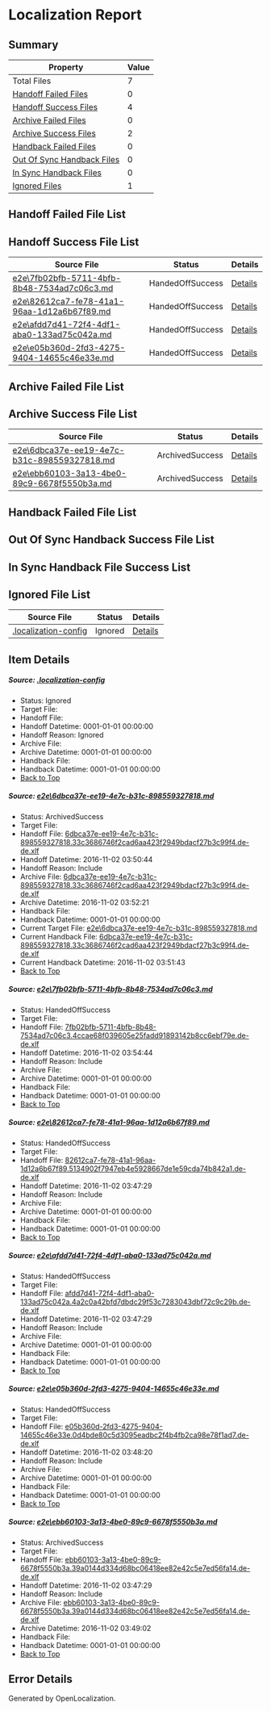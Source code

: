 # <a name='report-top'></a> Localization Report

## Summary
 Property | Value 
 -------- | ----- 
 Total Files | 7
[ Handoff Failed Files ](#handoff-failed-list)| 0
[ Handoff Success Files ](#handoff-success-list)| 4
[ Archive Failed Files ](#archive-failed-list)| 0
[ Archive Success Files ](#archive-success-list)| 2
[ Handback Failed Files ](#handback-failed-list)| 0
[ Out Of Sync Handback Files ](#outofsync-handback-success-list)| 0
[ In Sync Handback Files ](#insync-handback-success-list)| 0
[ Ignored Files ](#ignored-list)| 1

## <a name='handoff-failed-list'></a> Handoff Failed File List

## <a name='handoff-success-list'></a> Handoff Success File List
 Source File | Status | Details 
 ----------- | ------ | ------- 
 [e2e\7fb02bfb-5711-4bfb-8b48-7534ad7c06c3.md](https://github.com/OpenLocalizationTestOrg/ol-test0/blob/51fcb4d4a85bf46c457ae68a7352c19d7f93610e/e2e/7fb02bfb-5711-4bfb-8b48-7534ad7c06c3.md) | HandedOffSuccess | [Details](#ffacc9d163dad43bd52dd0329a319cc6a9bb9f702)
 [e2e\82612ca7-fe78-41a1-96aa-1d12a6b67f89.md](https://github.com/OpenLocalizationTestOrg/ol-test0/blob/d4272565cfdbedfb5fea797feb720d7748384a60/e2e/82612ca7-fe78-41a1-96aa-1d12a6b67f89.md) | HandedOffSuccess | [Details](#fe8a0da9b381f6b5634d01f356cdb0743b7a046e3)
 [e2e\afdd7d41-72f4-4df1-aba0-133ad75c042a.md](https://github.com/OpenLocalizationTestOrg/ol-test0/blob/d4272565cfdbedfb5fea797feb720d7748384a60/e2e/afdd7d41-72f4-4df1-aba0-133ad75c042a.md) | HandedOffSuccess | [Details](#6514e26adfc9f6881d89ae809a64dfe5267d16c14)
 [e2e\e05b360d-2fd3-4275-9404-14655c46e33e.md](https://github.com/OpenLocalizationTestOrg/ol-test0/blob/6bcd6e3fbd0e4941c5a201c74f7be71432274104/e2e/e05b360d-2fd3-4275-9404-14655c46e33e.md) | HandedOffSuccess | [Details](#d9c744a0bc2ad2fc44679098b88e9642cfe5ed665)

## <a name='archive-failed-list'></a> Archive Failed File List

## <a name='archive-success-list'></a> Archive Success File List
 Source File | Status | Details 
 ----------- | ------ | ------- 
 [e2e\6dbca37e-ee19-4e7c-b31c-898559327818.md](https://github.com/OpenLocalizationTestOrg/ol-test0/blob/7d9c2a4eba589d9d28bda4c847a88cba998dd0b4/e2e/6dbca37e-ee19-4e7c-b31c-898559327818.md) | ArchivedSuccess | [Details](#a7981f7e16a1bf6b7321b17605a12c836b9e535f1)
 [e2e\ebb60103-3a13-4be0-89c9-6678f5550b3a.md](https://github.com/OpenLocalizationTestOrg/ol-test0/blob/de7deffddd74a70033004b3f7a31a80e20ecc246/e2e/ebb60103-3a13-4be0-89c9-6678f5550b3a.md) | ArchivedSuccess | [Details](#a125e23bffe9de906e7ec8d29a2185b5d9ce66766)

## <a name='handback-failed-list'></a> Handback Failed File List

## <a name='outofsync-handback-success-list'></a> Out Of Sync Handback Success File List

## <a name='insync-handback-success-list'></a> In Sync Handback File Success List

## <a name='ignored-list'></a> Ignored File List
 Source File | Status | Details 
 ----------- | ------ | ------- 
 [.localization-config](https://github.com/OpenLocalizationTestOrg/ol-test0/blob/51fcb4d4a85bf46c457ae68a7352c19d7f93610e/.localization-config) | Ignored | [Details](#c268a05ecaa7ec85942ed632c29928ee5bd6da8d0)

## Item Details
##### <a name='c268a05ecaa7ec85942ed632c29928ee5bd6da8d0'></a> Source: [.localization-config](https://github.com/OpenLocalizationTestOrg/ol-test0/blob/51fcb4d4a85bf46c457ae68a7352c19d7f93610e/.localization-config)
* Status: Ignored
* Target File: 
* Handoff File: 
* Handoff Datetime: 0001-01-01 00:00:00
* Handoff Reason: Ignored
* Archive File: 
* Archive Datetime: 0001-01-01 00:00:00
* Handback File: 
* Handback Datetime: 0001-01-01 00:00:00
* [Back to Top](#report-top)

##### <a name='a7981f7e16a1bf6b7321b17605a12c836b9e535f1'></a> Source: [e2e\6dbca37e-ee19-4e7c-b31c-898559327818.md](https://github.com/OpenLocalizationTestOrg/ol-test0/blob/7d9c2a4eba589d9d28bda4c847a88cba998dd0b4/e2e/6dbca37e-ee19-4e7c-b31c-898559327818.md)
* Status: ArchivedSuccess
* Target File: 
* Handoff File: [6dbca37e-ee19-4e7c-b31c-898559327818.33c3686746f2cad6aa423f2949bdacf27b3c99f4.de-de.xlf](https://github.com/OpenLocalizationTestOrg/ol-test0-handoff/blob/d8bf922a42459e2201275b313225f570b81c8922/ol-handoff/OpenLocalizationTestOrg/ol-test0-dede/yufeih/ht/6dbca37e-ee19-4e7c-b31c-898559327818.33c3686746f2cad6aa423f2949bdacf27b3c99f4.de-de.xlf)
* Handoff Datetime: 2016-11-02 03:50:44
* Handoff Reason: Include
* Archive File: [6dbca37e-ee19-4e7c-b31c-898559327818.33c3686746f2cad6aa423f2949bdacf27b3c99f4.de-de.xlf](https://github.com/OpenLocalizationTestOrg/ol-test0-handoff/blob/0b13ca614071b32668c4ea557ed26ee8c146ee57/ol-archive/OpenLocalizationTestOrg/ol-test0-dede/yufeih/ht/6dbca37e-ee19-4e7c-b31c-898559327818.33c3686746f2cad6aa423f2949bdacf27b3c99f4.de-de.xlf)
* Archive Datetime: 2016-11-02 03:52:21
* Handback File: 
* Handback Datetime: 0001-01-01 00:00:00
* Current Target File: [e2e\6dbca37e-ee19-4e7c-b31c-898559327818.md](https://github.com/OpenLocalizationTestOrg/ol-test0-dede/blob/471e7070a3bfe00229ce3eca3c2536f0592894e7/e2e/6dbca37e-ee19-4e7c-b31c-898559327818.md)
* Current Handback File: [6dbca37e-ee19-4e7c-b31c-898559327818.33c3686746f2cad6aa423f2949bdacf27b3c99f4.de-de.xlf](https://github.com/OpenLocalizationTestOrg/ol-test0-handback/blob/0b7b94a3ef668fc00c9e35f6ecc76edf8cd39ed7/ol-handback/OpenLocalizationTestOrg/ol-test0-dede/yufeih/ht/6dbca37e-ee19-4e7c-b31c-898559327818.33c3686746f2cad6aa423f2949bdacf27b3c99f4.de-de.xlf)
* Current Handback Datetime: 2016-11-02 03:51:43
* [Back to Top](#report-top)

##### <a name='ffacc9d163dad43bd52dd0329a319cc6a9bb9f702'></a> Source: [e2e\7fb02bfb-5711-4bfb-8b48-7534ad7c06c3.md](https://github.com/OpenLocalizationTestOrg/ol-test0/blob/51fcb4d4a85bf46c457ae68a7352c19d7f93610e/e2e/7fb02bfb-5711-4bfb-8b48-7534ad7c06c3.md)
* Status: HandedOffSuccess
* Target File: 
* Handoff File: [7fb02bfb-5711-4bfb-8b48-7534ad7c06c3.4ccae68f039605e25fadd91893142b8cc6ebf79e.de-de.xlf](https://github.com/OpenLocalizationTestOrg/ol-test0-handoff/blob/cb471fad4e1234c3e9e63c351c789cd6cc18a9d6/ol-handoff/OpenLocalizationTestOrg/ol-test0-dede/yufeih/ht/7fb02bfb-5711-4bfb-8b48-7534ad7c06c3.4ccae68f039605e25fadd91893142b8cc6ebf79e.de-de.xlf)
* Handoff Datetime: 2016-11-02 03:54:44
* Handoff Reason: Include
* Archive File: 
* Archive Datetime: 0001-01-01 00:00:00
* Handback File: 
* Handback Datetime: 0001-01-01 00:00:00
* [Back to Top](#report-top)

##### <a name='fe8a0da9b381f6b5634d01f356cdb0743b7a046e3'></a> Source: [e2e\82612ca7-fe78-41a1-96aa-1d12a6b67f89.md](https://github.com/OpenLocalizationTestOrg/ol-test0/blob/d4272565cfdbedfb5fea797feb720d7748384a60/e2e/82612ca7-fe78-41a1-96aa-1d12a6b67f89.md)
* Status: HandedOffSuccess
* Target File: 
* Handoff File: [82612ca7-fe78-41a1-96aa-1d12a6b67f89.5134902f7947eb4e5928667de1e59cda74b842a1.de-de.xlf](https://github.com/OpenLocalizationTestOrg/ol-test0-handoff/blob/5502cd986cf134bfce02f80e719696e2d15d5d2c/ol-handoff/OpenLocalizationTestOrg/ol-test0-dede/yufeih/ht/82612ca7-fe78-41a1-96aa-1d12a6b67f89.5134902f7947eb4e5928667de1e59cda74b842a1.de-de.xlf)
* Handoff Datetime: 2016-11-02 03:47:29
* Handoff Reason: Include
* Archive File: 
* Archive Datetime: 0001-01-01 00:00:00
* Handback File: 
* Handback Datetime: 0001-01-01 00:00:00
* [Back to Top](#report-top)

##### <a name='6514e26adfc9f6881d89ae809a64dfe5267d16c14'></a> Source: [e2e\afdd7d41-72f4-4df1-aba0-133ad75c042a.md](https://github.com/OpenLocalizationTestOrg/ol-test0/blob/d4272565cfdbedfb5fea797feb720d7748384a60/e2e/afdd7d41-72f4-4df1-aba0-133ad75c042a.md)
* Status: HandedOffSuccess
* Target File: 
* Handoff File: [afdd7d41-72f4-4df1-aba0-133ad75c042a.4a2c0a42bfd7dbdc29f53c7283043dbf72c9c29b.de-de.xlf](https://github.com/OpenLocalizationTestOrg/ol-test0-handoff/blob/5502cd986cf134bfce02f80e719696e2d15d5d2c/ol-handoff/OpenLocalizationTestOrg/ol-test0-dede/yufeih/ht/afdd7d41-72f4-4df1-aba0-133ad75c042a.4a2c0a42bfd7dbdc29f53c7283043dbf72c9c29b.de-de.xlf)
* Handoff Datetime: 2016-11-02 03:47:29
* Handoff Reason: Include
* Archive File: 
* Archive Datetime: 0001-01-01 00:00:00
* Handback File: 
* Handback Datetime: 0001-01-01 00:00:00
* [Back to Top](#report-top)

##### <a name='d9c744a0bc2ad2fc44679098b88e9642cfe5ed665'></a> Source: [e2e\e05b360d-2fd3-4275-9404-14655c46e33e.md](https://github.com/OpenLocalizationTestOrg/ol-test0/blob/6bcd6e3fbd0e4941c5a201c74f7be71432274104/e2e/e05b360d-2fd3-4275-9404-14655c46e33e.md)
* Status: HandedOffSuccess
* Target File: 
* Handoff File: [e05b360d-2fd3-4275-9404-14655c46e33e.0d4bde80c5d3095eadbc2f4b4fb2ca98e78f1ad7.de-de.xlf](https://github.com/OpenLocalizationTestOrg/ol-test0-handoff/blob/36d9983b293591e4e41479e26d0d4e2c579ed9dc/ol-handoff/OpenLocalizationTestOrg/ol-test0-dede/yufeih/ht/e05b360d-2fd3-4275-9404-14655c46e33e.0d4bde80c5d3095eadbc2f4b4fb2ca98e78f1ad7.de-de.xlf)
* Handoff Datetime: 2016-11-02 03:48:20
* Handoff Reason: Include
* Archive File: 
* Archive Datetime: 0001-01-01 00:00:00
* Handback File: 
* Handback Datetime: 0001-01-01 00:00:00
* [Back to Top](#report-top)

##### <a name='a125e23bffe9de906e7ec8d29a2185b5d9ce66766'></a> Source: [e2e\ebb60103-3a13-4be0-89c9-6678f5550b3a.md](https://github.com/OpenLocalizationTestOrg/ol-test0/blob/de7deffddd74a70033004b3f7a31a80e20ecc246/e2e/ebb60103-3a13-4be0-89c9-6678f5550b3a.md)
* Status: ArchivedSuccess
* Target File: 
* Handoff File: [ebb60103-3a13-4be0-89c9-6678f5550b3a.39a0144d334d68bc06418ee82e42c5e7ed56fa14.de-de.xlf](https://github.com/OpenLocalizationTestOrg/ol-test0-handoff/blob/5502cd986cf134bfce02f80e719696e2d15d5d2c/ol-handoff/OpenLocalizationTestOrg/ol-test0-dede/yufeih/ht/ebb60103-3a13-4be0-89c9-6678f5550b3a.39a0144d334d68bc06418ee82e42c5e7ed56fa14.de-de.xlf)
* Handoff Datetime: 2016-11-02 03:47:29
* Handoff Reason: Include
* Archive File: [ebb60103-3a13-4be0-89c9-6678f5550b3a.39a0144d334d68bc06418ee82e42c5e7ed56fa14.de-de.xlf](https://github.com/OpenLocalizationTestOrg/ol-test0-handoff/blob/57ffc69ac845186ac922c1d58fe25a5c2afb4348/ol-archive/OpenLocalizationTestOrg/ol-test0-dede/yufeih/ht/ebb60103-3a13-4be0-89c9-6678f5550b3a.39a0144d334d68bc06418ee82e42c5e7ed56fa14.de-de.xlf)
* Archive Datetime: 2016-11-02 03:49:02
* Handback File: 
* Handback Datetime: 0001-01-01 00:00:00
* [Back to Top](#report-top)


## Error Details

Generated by OpenLocalization.
